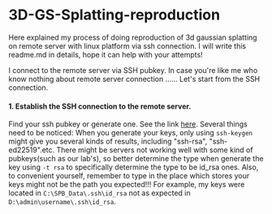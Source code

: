 # 3D-GS-Splatting-reproduction
Here explained my process of doing reproduction of 3d gaussian splatting on remote server with linux platform via ssh connection. I will write this readme.md in details, hope it can help with your attempts!

I connect to the remote server via SSH pubkey. In case you're like me who know nothing about remote server connection …… Let's start from the SSH connection. 

#### 1. Establish the SSH connection to the remote server. ####
Find your ssh pubkey or generate one. See the link [here](https://www.freecodecamp.org/chinese/news/ssh-keygen-how-to-generate-an-ssh-public-key-for-rsa-login/). 
Several things need to be noticed: When you generate your keys, only using ```ssh-keygen``` might give you several kinds of results, including "ssh-rsa", "ssh-ed22519".etc. There might be servers not working well with some kind of pubkeys(such as our lab's), so better determine the type when generate the key using ```-t rsa``` to specifically determine the type to be id_rsa ones. Also, to convenient yourself, remember to type in the place which stores your keys might not be the path you expected!!! For example, my keys were located in ```C:\SPB_Data\.ssh\id_rsa``` not as expected in ```D:\admin\username\.ssh\id_rsa```. 
